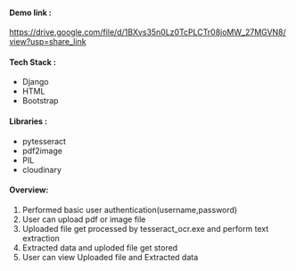 #### Demo link : 
https://drive.google.com/file/d/1BXvs35n0Lz0TcPLCTr08joMW_27MGVN8/view?usp=share_link

#### Tech Stack :
* Django
* HTML
* Bootstrap


#### Libraries :
* pytesseract
* pdf2image
* PIL
* cloudinary

#### Overview:
1. Performed basic user authentication(username,password)
2. User can upload pdf or image file
3. Uploaded file get processed by tesseract_ocr.exe and perform text extraction
4. Extracted data and uploded file get stored
5. User can view Uploaded file and Extracted data 
